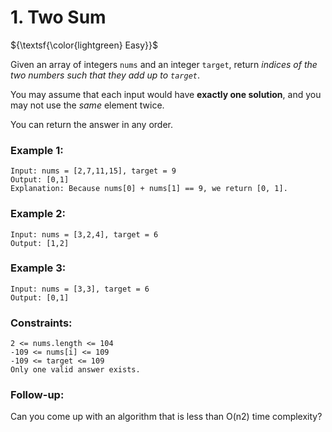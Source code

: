 # 1. Two Sum

${\textsf{\color{lightgreen} Easy}}$

Given an array of integers `nums` and an integer `target`, return <em>indices of the two numbers such that they add up to `target`</em>.

You may assume that each input would have <strong>exactly one solution</strong>, and you may not use the <em>same</em> element twice.

You can return the answer in any order.

### Example 1:

    Input: nums = [2,7,11,15], target = 9
    Output: [0,1]
    Explanation: Because nums[0] + nums[1] == 9, we return [0, 1].

### Example 2:

    Input: nums = [3,2,4], target = 6
    Output: [1,2]

### Example 3:

    Input: nums = [3,3], target = 6
    Output: [0,1]

### Constraints:

    2 <= nums.length <= 104
    -109 <= nums[i] <= 109
    -109 <= target <= 109
    Only one valid answer exists.

### Follow-up:

Can you come up with an algorithm that is less than O(n2) time complexity?
